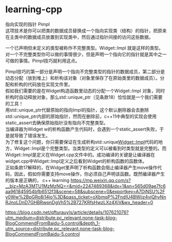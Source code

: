 # learning-cpp
指向实现的指针 Pimpl  
这项技术是你可以把类的数据成员替换成一个指向实现类（结构）的指针，把原来在主类中的数据成员放置到实现类中，然后通过指针间接的访问这些数据。  

 一个已声明但未定义的类型被称作不完整类型。Widget::Impl 就是这样的类型。对一个不完整类型你可以做的事情很少，但是声明一个指向它的指针就是其中之一可做的事情。Pimpl技巧就利用这点。  

  Pimpl技巧的第一部分是声明一个指向不完整类型的指针的数据成员，第二部分是动态分配（放到堆上）和析构该对象（对象里保存了在原始类里的数据成员）。分配和析构的代码放在实现文件里。  
  假如我们需要的是在Widget构造函数里动态的分配一个Widget::Impl 对象，同时析构时自动释放对象，那么std::unique_ptr（见条款18）恰恰就是一个我们需要的工具！    
  用std::unique_ptr代替原始的指向Impl的指针，这个默认删除器会去删除std::unique_ptr内部的原始指针，然而在删除前，c++11中典型的实现会使用static_assert去确保原始指针没有指向不完整类型。   
   当编译器为Widget w的析构函数产生代码时，会遇到一个static_assert失败，于是就导致了错误发生。  
   为了修复这个问题，你只需要保证在生成析构std::unique<Widget::Impl>代码的地方，Widget::Impl是个完整类型。当类型的定义可以被看到时类型就是完整的。而Widget::Impl是定义在Widget.cpp文件中的。成功编译的关键是让编译器在widget.cpp中Widget::Impl定义之后看到Widget的析构函数的函数体。  
   正如条款17解释的，在Widget里声明了析构函数会阻止编译器产生move操作代码，因此，假如你需要支持move操作，你必须自己声明该函数。既然编译器产生的版本是正确的，
c++ learning
https://mp.weixin.qq.com/s?__biz=MzA3MTU1MzMzNQ==&mid=2247489368&idx=1&sn=565d09ae7fc6aa961845954bfb6512f3&scene=58&subscene=0&exportkey=A7DjNSU%2Fy0Ww%2BpGRo8i14jo%3D&pass_ticket=oXbmqP%2FndIU4BWijz4vjQhyNnRJnoLDnD7GHBRwpnDgVh5%2B727KRfsHwzLXz4XiV&wx_header=0

https://blog.csdn.net/qfturauyls/article/details/107621076?utm_medium=distribute.pc_relevant.none-task-blog-BlogCommendFromBaidu-5.control&depth_1-utm_source=distribute.pc_relevant.none-task-blog-BlogCommendFromBaidu-5.control
